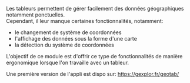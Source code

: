 Les tableurs permettent de gérer facilement des données géographiques notamment ponctuelles.  
Cependant, il leur manque certaines fonctionnalités, notamment:

  - le changement de système de coordonnées
  - l'affichage des données sous la forme d'une carte
  - la détection du système de coordonnées
  
L'objectif de ce module est d'offrir ce type de fonctionnalités
de manière ergonomique lorsque l'on travaille avec un tableur.

Une première version de l'appli est dispo sur: https://gexplor.fr/geotab/
